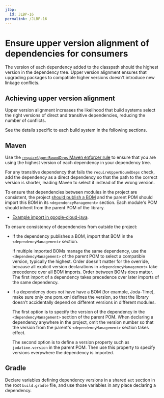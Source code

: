 ```yaml
---
jlbp:
  id: JLBP-16
permalink: /JLBP-16
---
```

# Ensure upper version alignment of dependencies for consumers

The version of each dependency added to the classpath should the highest version in the dependency tree.
Upper version alignment ensures that upgrading packages to compatible higher versions doesn't introduce new linkage conflicts.

## Achieving upper version alignment

Upper version alignment increases the likelihood that build systems
select the right versions of direct and transitive dependencies, reducing the
number of conflicts.

See the details specific to each build system in the following sections.

## Maven

Use the [`requireUpperBoundDeps` Maven enforcer
rule](https://maven.apache.org/enforcer/enforcer-rules/requireUpperBoundDeps.html)
to ensure that you are using the
highest version of each dependency in your dependency tree.

For any transitive dependency that fails the `requireUpperBoundDeps` check, add
the dependency as a direct dependency so that the path to the correct version
is shorter, leading Maven to select it instead of the wrong version.

To ensure that dependencies between modules in the project are consistent,
the project [should publish a BOM](JLBP-0015.md) and
the parent POM should import this BOM in its `<dependencyManagement>` section.
Each module's POM should inherit from the parent POM of the library.


  - [Example import in google-cloud-java](https://github.com/GoogleCloudPlatform/google-cloud-java/blob/36409f5b1df89609eaef92d09cebea97931339bd/google-cloud-clients/pom.xml#L174).

To ensure consistency of dependencies from outside the project:

  - If the dependency publishes a BOM, import that BOM in the `<dependencyManagement>` section.
  
    If multiple imported BOMs manage the same dependency, use the
    `<dependencyManagement>` of the parent POM to select a compatible version,
    typically the highest.
    Order doesn't matter for the override, because all explicit version
    declarations in `<dependencyManagement>` take precedence over all BOM
    imports. Order between BOMs does matter. The first import of a dependency
    takes precedence over later imports of the same dependency.

  - If a dependency does not have have a BOM (for example, Joda-Time), make
    sure only one pom.xml defines the version, so that the library doesn't
    accidentally depend on different versions in different modules.

    The first option is to specify the version of the dependency in the
    `<dependencyManagement>` section of the parent POM.
    When declaring a dependency anywhere in the project, omit the version
    number so that the version from the parent's `<dependencyManagement>`
    section takes effect.

    The second option is to define a version property such as
    `jodatime.version` in the parent POM. Then use this property 
    to specify versions everywhere the dependency is imported.

## Gradle

Declare variables defining dependency versions in a shared `ext` section in
the root `build.gradle` file, and use those variables in any place declaring a
dependency.
